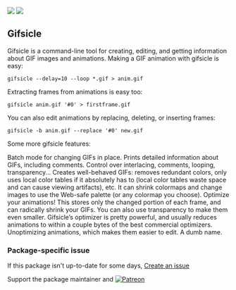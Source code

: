 [![](https://img.shields.io/chocolatey/v/gifsicle?color=green&label=gifsicle)](https://chocolatey.org/packages/gifsicle) [![](https://img.shields.io/chocolatey/dt/gifsicle)](https://chocolatey.org/packages/gifsicle)

## Gifsicle
Gifsicle is a command-line tool for creating, editing, and getting information about GIF images and animations. Making a GIF animation with gifsicle is easy:

```
gifsicle --delay=10 --loop *.gif > anim.gif
```
Extracting frames from animations is easy too:
```
gifsicle anim.gif '#0' > firstframe.gif
```
You can also edit animations by replacing, deleting, or inserting frames:
```
gifsicle -b anim.gif --replace '#0' new.gif
```
Some more gifsicle features:

Batch mode for changing GIFs in place.
Prints detailed information about GIFs, including comments.
Control over interlacing, comments, looping, transparency...
Creates well-behaved GIFs: removes redundant colors, only uses local color tables if it absolutely has to (local color tables waste space and can cause viewing artifacts), etc.
It can shrink colormaps and change images to use the Web-safe palette (or any colormap you choose).
Optimize your animations! This stores only the changed portion of each frame, and can radically shrink your GIFs. You can also use transparency to make them even smaller. Gifsicle’s optimizer is pretty powerful, and usually reduces animations to within a couple bytes of the best commercial optimizers.
Unoptimizing animations, which makes them easier to edit.
A dumb name.

### Package-specific issue
If this package isn't up-to-date for some days, [Create an issue](https://github.com/tunisiano187/Choco-packages/issues/new/choose)

Support the package maintainer and [![Patreon](https://cdn.jsdelivr.net/gh/tunisiano187/choco-packages@f986b7f5de3afc021180256752805698d4efbc38/icons/patreon.png)](https://www.patreon.com/tunisiano)
